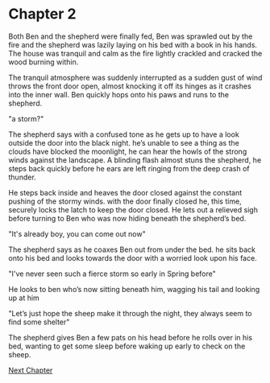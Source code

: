 # Chapter 2

Both Ben and the shepherd were finally fed, Ben was sprawled out by the fire and the shepherd was lazily laying on his bed with a book in his hands. The house was tranquil and calm as the fire lightly crackled and cracked the wood burning within.

The tranquil atmosphere was suddenly interrupted as a sudden gust of wind throws the front door open, almost knocking it off its hinges as it crashes into the inner wall. Ben quickly hops onto his paws and runs to the shepherd.

"a storm?"

The shepherd says with a confused tone as he gets up to have a look outside the door into the black night. he’s unable to see a thing as the clouds have blocked the moonlight, he can hear the howls of the strong winds against the landscape. A blinding flash almost stuns the shepherd, he steps back quickly before he ears are left ringing from the deep crash of thunder.

He steps back inside and heaves the door closed against the constant pushing of the stormy winds. with the door finally closed he, this time, securely locks the latch to keep the door closed. He lets out a relieved sigh before turning to Ben who was now hiding beneath the shepherd’s bed.

"It's already boy, you can come out now"

The shepherd says as he coaxes Ben out from under the bed. he sits back onto his bed and looks towards the door with a worried look upon his face.

"I've never seen such a fierce storm so early in Spring before"

He looks to ben who’s now sitting beneath him, wagging his tail and looking up at him

"Let’s just hope the sheep make it through the night, they always seem to find some shelter"

The shepherd gives Ben a few pats on his head before he rolls over in his bed, wanting to get some sleep before waking up early to check on the sheep.

[Next Chapter](chapter03.md)
